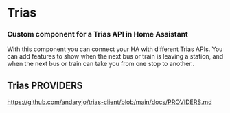 # Trias

### Custom component for a Trias API in Home Assistant

With this component you can connect your HA with different Trias APIs.
You can add features to show when the next bus or train is leaving a station, and when the next bus or train can take you from one stop to another..

## Trias PROVIDERS

https://github.com/andaryjo/trias-client/blob/main/docs/PROVIDERS.md
